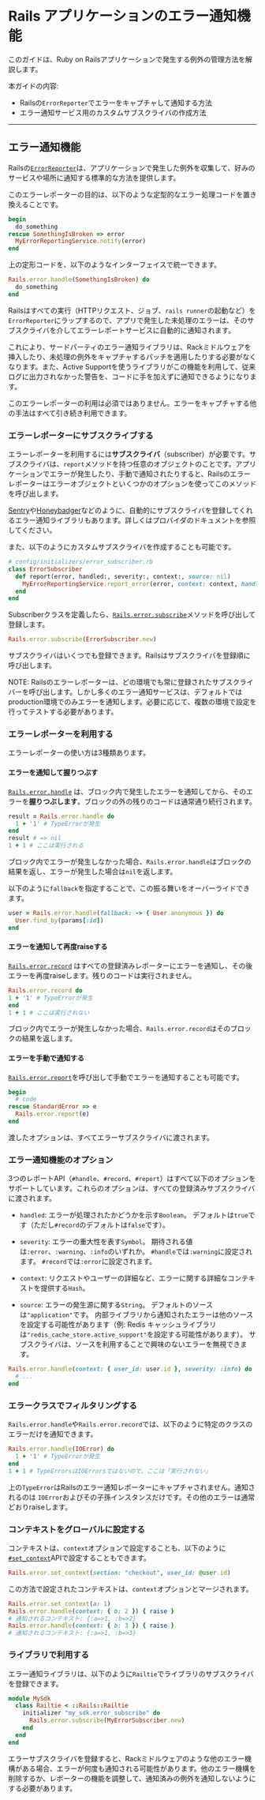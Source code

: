 Rails アプリケーションのエラー通知機能
========================

このガイドは、Ruby on Railsアプリケーションで発生する例外の管理方法を解説します。

本ガイドの内容:

* Railsの`ErrorReporter`でエラーをキャプチャして通知する方法
* エラー通知サービス用のカスタムサブスクライバの作成方法

--------------------------------------------------------------------------------

エラー通知機能
------------------------

Railsの[`ErrorReporter`][]は、アプリケーションで発生した例外を収集して、好みのサービスや場所に通知する標準的な方法を提供します。

このエラーレポーターの目的は、以下のような定型的なエラー処理コードを置き換えることです。

```ruby
begin
  do_something
rescue SomethingIsBroken => error
  MyErrorReportingService.notify(error)
end
```

上の定形コードを、以下のようなインターフェイスで統一できます。

```ruby
Rails.error.handle(SomethingIsBroken) do
  do_something
end
```

Railsはすべての実行（HTTPリクエスト、ジョブ、`rails runner`の起動など）を`ErrorReporter`にラップするので、アプリで発生した未処理のエラーは、そのサブスクライバを介してエラーレポートサービスに自動的に通知されます。

これにより、サードパーティのエラー通知ライブラリは、Rackミドルウェアを挿入したり、未処理の例外をキャプチャするパッチを適用したりする必要がなくなります。また、Active Supportを使うライブラリがこの機能を利用して、従来ログに出力されなかった警告を、コードに手を加えずに通知できるようになります。

[`ErrorReporter`]: https://api.rubyonrails.org/classes/ActiveSupport/ErrorReporter.html

このエラーレポーターの利用は必須ではありません。エラーをキャプチャする他の手法はすべて引き続き利用できます。

### エラーレポーターにサブスクライブする

エラーレポーターを利用するには**サブスクライバ**（subscriber）が必要です。サブスクライバは、`report`メソッドを持つ任意のオブジェクトのことです。アプリケーションでエラーが発生したり、手動で通知されたりすると、Railsのエラーレポーターはエラーオブジェクトといくつかのオプションを使ってこのメソッドを呼び出します。

[Sentry][]や[Honeybadger][]などのように、自動的にサブスクライバを登録してくれるエラー通知ライブラリもあります。詳しくはプロバイダのドキュメントを参照してください。

また、以下のようにカスタムサブスクライバを作成することも可能です。

```ruby
# config/initializers/error_subscriber.rb
class ErrorSubscriber
  def report(error, handled:, severity:, context:, source: nil)
    MyErrorReportingService.report_error(error, context: context, handled: handled, level: severity)
  end
end
```

Subscriberクラスを定義したら、[`Rails.error.subscribe`][]メソッドを呼び出して登録します。

```ruby
Rails.error.subscribe(ErrorSubscriber.new)
```

サブスクライバはいくつでも登録できます。Railsはサブスクライバを登録順に呼び出します。

NOTE: Railsのエラーレポーターは、どの環境でも常に登録されたサブスクライバーを呼び出します。しかし多くのエラー通知サービスは、デフォルトではproduction環境でのみエラーを通知します。必要に応じて、複数の環境で設定を行ってテストする必要があります。

[Sentry]: https://github.com/getsentry/sentry-ruby/blob/e18ce4b6dcce2ebd37778c1e96164684a1e9ebfc/sentry-rails/lib/sentry/rails/error_subscriber.rb
[Honeybadger]: https://docs.honeybadger.io/lib/ruby/integration-guides/rails-exception-tracking/
[`Rails.error.subscribe`]: https://api.rubyonrails.org/classes/ActiveSupport/ErrorReporter.html#method-i-subscribe

### エラーレポーターを利用する

エラーレポーターの使い方は3種類あります。

#### エラーを通知して握りつぶす

[`Rails.error.handle`][] は、ブロック内で発生したエラーを通知してから、そのエラーを**握りつぶします**。ブロックの外の残りのコードは通常通り続行されます。

```ruby
result = Rails.error.handle do
  1 + '1' # TypeErrorが発生
end
result # => nil
1 + 1 # ここは実行される
```

ブロック内でエラーが発生しなかった場合、`Rails.error.handle`はブロックの結果を返し、エラーが発生した場合は`nil`を返します。

以下のように`fallback`を指定することで、この振る舞いをオーバーライドできます。

```ruby
user = Rails.error.handle(fallback: -> { User.anonymous }) do
  User.find_by(params[:id])
end
```

[`Rails.error.handle`]: https://api.rubyonrails.org/classes/ActiveSupport/ErrorReporter.html#method-i-handle

#### エラーを通知して再度raiseする

[`Rails.error.record`][] はすべての登録済みレポーターにエラーを通知し、その後エラーを再度raiseします。残りのコードは実行されません。

```ruby
Rails.error.record do
1 + '1' # TypeErrorが発生
end
1 + 1 # ここは実行されない
```

ブロック内でエラーが発生しなかった場合、`Rails.error.record`はそのブロックの結果を返します。

[`Rails.error.record`]: https://api.rubyonrails.org/classes/ActiveSupport/ErrorReporter.html#method-i-record

#### エラーを手動で通知する

[`Rails.error.report`][]を呼び出して手動でエラーを通知することも可能です。

```ruby
begin
  # code
rescue StandardError => e
  Rails.error.report(e)
end
```

渡したオプションは、すべてエラーサブスクライバに渡されます。

[`Rails.error.report`]: https://api.rubyonrails.org/classes/ActiveSupport/ErrorReporter.html#method-i-report

### エラー通知機能のオプション

3つのレポートAPI（`#handle`、`#record`、`#report`）はすべて以下のオプションをサポートしています。これらのオプションは、すべての登録済みサブスクライバに渡されます。

- `handled`: エラーが処理されたかどうかを示す`Boolean`。
  デフォルトは`true`です（ただし`#record`のデフォルトは`false`です）。

- `severity`: エラーの重大性を表す`Symbol`。
  期待される値は`:error`、`:warning`、`:info`のいずれか。
  `#handle`では`:warning`に設定されます。
  `#record`では`:error`に設定されます。

- `context`: リクエストやユーザーの詳細など、エラーに関する詳細なコンテキストを提供する`Hash`。

- `source`: エラーの発生源に関する`String`。
  デフォルトのソースは`"application"`です。
  内部ライブラリから通知されたエラーは他のソースを設定する可能性があります（例: Redis キャッシュライブラリは`"redis_cache_store.active_support"`を設定する可能性があります）。
  サブスクライバは、ソースを利用することで興味のないエラーを無視できます。

```ruby
Rails.error.handle(context: { user_id: user.id }, severity: :info) do
  # ...
end
```

### エラークラスでフィルタリングする

`Rails.error.handle`や`Rails.error.record`では、以下のように特定のクラスのエラーだけを通知できます。

```ruby
Rails.error.handle(IOError) do
  1 + '1' # TypeErrorが発生
end
1 + 1 # TypeErrorsはIOErrorsではないので、ここは「実行されない」
```

上の`TypeError`はRailsのエラー通知レポーターにキャプチャされません。通知されるのは `IOError`およびその子孫インスタンスだけです。その他のエラーは通常どおりraiseします。

### コンテキストをグローバルに設定する

コンテキストは、`context`オプションで設定することも、以下のように[`#set_context`][]APIで設定することもできます。

```ruby
Rails.error.set_context(section: "checkout", user_id: @user.id)
```

この方法で設定されたコンテキストは、`context`オプションとマージされます。

```ruby
Rails.error.set_context(a: 1)
Rails.error.handle(context: { b: 2 }) { raise }
# 通知されるコンテキスト: {:a=>1, :b=>2}
Rails.error.handle(context: { b: 3 }) { raise }
# 通知されるコンテキスト: {:a=>1, :b=>3}
```

[`#set_context`]: https://api.rubyonrails.org/classes/ActiveSupport/ErrorReporter.html#method-i-set_context

### ライブラリで利用する

エラー通知ライブラリは、以下のように`Railtie`でライブラリのサブスクライバを登録できます。

```ruby
module MySdk
  class Railtie < ::Rails::Railtie
    initializer "my_sdk.error_subscribe" do
      Rails.error.subscribe(MyErrorSubscriber.new)
    end
  end
end
```

エラーサブスクライバを登録すると、Rackミドルウェアのような他のエラー機構がある場合、エラーが何度も通知される可能性があります。他のエラー機構を削除するか、レポーターの機能を調整して、通知済みの例外を通知しないようにする必要があります。
